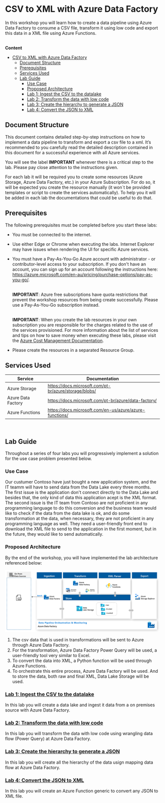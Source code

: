 # CSV to XML with Azure Data Factory
<div class="MCWHeader3">
In this workshop you will learn how to create a data pipeline using Azure Data Factory to consume a CSV file, transform it using low code and export this data in a XML file using Azure Functions.

</div>
<br>

**Content**

<!-- TOC -->

- [CSV to XML with Azure Data Factory](#csv-to-xml-with-azure-data-factory)
  - [Document Structure](#document-structure)
  - [Prerequisites](#prerequisites)
  - [Services Used](#services-used)
  - [Lab Guide](#lab-guide)
    - [Use Case](#use-case)
    - [Proposed Architecture](#proposed-architecture)
    - [Lab 1: Ingest the CSV to the datalake](#lab-1-ingest-the-csv-to-the-datalake)
    - [Lab 2: Transform the data with low code](#lab-2-transform-the-data-with-low-code)
    - [Lab 3: Create the hierarchy to generate a JSON](#lab-3-create-the-hierarchy-to-generate-a-json)
    - [Lab 4: Convert the JSON to XML](#lab-4-convert-the-json-to-xml)

<!-- /TOC -->

## Document Structure

This document contains detailed step-by-step instructions on how to implement a data pipeline to transform and export a csv file to a xml. It’s recommended to you carefully read the detailed description contained in this document for a successful experience with all Azure services.

You will see the label **IMPORTANT** whenever there is a critical step to the lab. Please pay close attention to the instructions given.

For each lab it will be required you to create some resources (Azure Storage, Azure Data Factory, etc.) in your Azure Subscription. For do so, it will be expected you create the resource manually (it won`t be provided templates or script to create the services automatically). To help you it will be added in each lab the documentations that could be useful to do that.

## Prerequisites
The following prerequisites must be completed before you start these labs:

* You must be connected to the internet.

* Use either Edge or Chrome when executing the labs. Internet Explorer may have issues when rendering the UI for specific Azure services.

* You must have a Pay-As-You-Go Azure account with administrator - or contributor-level access to your subscription. If you don't have an account, you can sign up for an account following the instructions here: https://azure.microsoft.com/en-au/pricing/purchase-options/pay-as-you-go/.

    <br>**IMPORTANT**: Azure free subscriptions have quota restrictions that prevent the workshop resources from being create successfully. Please use a Pay-As-You-Go subscription instead.

    <br>**IMPORTANT**: When you create the lab resources in your own subscription you are responsible for the charges related to the use of the services provisioned. For more information about the list of services and tips on how to save money when executing these labs, please visit the [Azure Cost Management Documentation](https://docs.microsoft.com/en-us/azure/cost-management-billing/cost-management-billing-overview#:~:text=%20Understand%20Azure%20Cost%20Management%20%201%20Plan,the%20Azure%20Cost%20Management%20%20Billing...%20More%20).

* Please create the resources in a separated Resource Group.

## Services Used
| Service                     | Documentation                                                              |
|-----------------------------|---------------------------------------------------------------------------|
| Azure Storage         | https://docs.microsoft.com/pt-br/azure/storage/blobs/                     |
| Azure Data Factory | https://docs.microsoft.com/pt-br/azure/data-factory/ |
| Azure Functions   | https://docs.microsoft.com/en-us/azure/azure-functions/           

<br>

## Lab Guide

Throughout a series of four labs you will progressively implement a solution for the use case problem presented below.

### Use Case

Our custumer Contoso have just bought a new application system, and the IT teamm will have to send data from the Data Lake every three months. The first issue is the application don't connect directly to the Data Lake and besides that, the only kind of data this application acept is the XML format. The second issue is the IT team from Contoso are not proficient in any programming language to do this conversion and the business team would like to check if the data from the data lake is ok, and do some transformation at the data, when necessary, they are not proficient in any programming language as well. They need a user-friendly front end to download the XML file to send to the application in the first moment, but in the future, they would like to send automatically.

### Proposed Architecture 

By the end of the workshop, you will have implemented the lab architecture referenced below:

![Architecture Design](media//architecture.png "Architecture Design")

1. The csv data that is used in transformations will be sent to Azure through Azure Data Factory.
2. For the transformation, Azure Data Factory Power Query will be used, a user-friendly tool very similar to Excel.
4. To convert the data into XML, a Python function will be used through Azure Functions.
5. To orchestrate this entire process, Azure Data Factory will be used.
And to store the data, both raw and final XML, Data Lake Storage will be used. 

### [Lab 1: Ingest the CSV to the datalake](labs/lab-1/Lab1.md)

In this lab you will create a data lake and ingest it data from a on premises source with Azure Data Factory.

### [Lab 2: Transform the data with low code](labs/lab-2/Lab2.md)

In this lab you will transform the data with low code using wrangling data flow (Power Query) at Azure Data Factory.

### [Lab 3: Create the hierarchy to generate a JSON](labs/lab-3/Lab3.md)

In this lab you will create all the hierarchy of the data usign mapping data flow at Azure Data Factory.

### [Lab 4: Convert the JSON to XML](labs/lab-4/Lab4.md)

In this lab you will create an Azure Function generic to convert any JSON to XML file.

<br>
<br>


